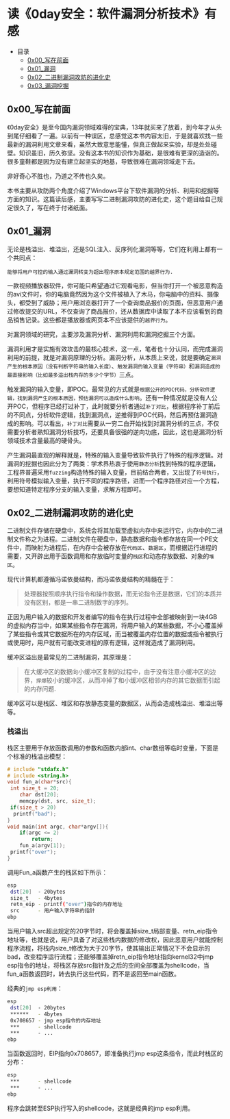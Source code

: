 # 读《0day安全：软件漏洞分析技术》有感

* 目录
  * [0x00_写在前面](#0x00_写在前面)
  * [0x01_漏洞](#0x01_漏洞)
  * [0x02_二进制漏洞攻防的进化史](0x02_二进制漏洞攻防的进化史)
  * [0x03_漏洞挖掘](0x03_漏洞挖掘)

## 0x00_写在前面

《0day安全》是至今国内漏洞领域难得的宝典，13年就买来了放着，到今年才从头到尾仔细看了一遍。以前有一种误区，总感觉这本书内容太旧，于是就喜欢找一些最新的漏洞利用文章来看，虽然大致意思能懂，但真正做起来实验，却是处处碰壁。知识虽旧，历久弥坚。没有这本书的知识作为基础，是很难有更深的造诣的。很多童鞋都是因为没有建立起坚实的地基，导致很难在漏洞领域走下去。

非好奇心不胜也，乃道之不传也久矣。

本书主要从攻防两个角度介绍了Windows平台下软件漏洞的分析、利用和挖掘等方面的知识。这篇读后感，主要写写二进制漏洞攻防的进化史，这个题目给自己规定很久了，写在终于付诸纸面。

## 0x01_漏洞

无论是栈溢出、堆溢出，还是SQL注入、反序列化漏洞等等，它们在利用上都有一个共同点：

`能够将用户可控的输入通过漏洞转变为超出程序原本规定范围的越界行为.`

一款视频播放器软件，你可能只希望通过它观看电影，但当你打开一个被恶意构造的avi文件时，你的电脑竟然因为这个文件被植入了木马，你电脑中的资料、摄像头，都受到了威胁；用户用浏览器打开了一个查询商品报价的页面，但恶意用户通过修改提交的URL，不仅查询了商品报价，还从数据库中读取了本不应该看到的商品销售记录。这些都是播放器或网页本不应该提供的`越界行为`。

对漏洞领域的研究，主要涉及漏洞分析、漏洞利用和漏洞挖掘三个方面。

漏洞利用才是实施有效攻击的最核心技术，这一点，笔者也十分认同，而完成漏洞利用的前提，就是对漏洞原理的分析。漏洞分析，从本质上来说，就是要确定`漏洞产生的根本原因（没有判断字符串的输入长度）`、`触发漏洞的输入变量（字符串）`和`漏洞造成的最直接影响（比如最多溢出栈内存的多少个字节）`三点。

触发漏洞的输入变量，即POC。最常见的方式就是`根据公开的POC代码，分析软件逻辑，找到漏洞产生的根本原因，预估漏洞可以造成什么影响`。还有一种情况就是没有人公开POC，但程序已经打过补丁，此时就要分析者通过`补丁对比`，根据程序补丁前后的不同点，分析软件逻辑，找到漏洞点，逆推得到POC代码，然后再预估漏洞造成的影响。可以看出，`补丁对比`需要从一穷二白开始找到对漏洞分析的三点，不仅需要分析者熟知漏洞分析技巧，还要具备很强的逆向功底，因此，这也是漏洞分析领域技术含量最高的硬骨头。

产生漏洞最直观的解释就是，特殊的输入变量导致软件执行了特殊的程序逻辑。对漏洞的挖掘也因此分为了两类：学术界热衷于使用`静态分析`找到特殊的程序逻辑，工程界普遍采用`fuzzing`构造特殊的输入变量，目前结合两者，又出现了`符号执行`，利用符号模拟输入变量，执行不同的程序路径，进而一个程序路径对应一个方程，要想知道特定程序分支的输入变量，求解方程即可。

## 0x02_二进制漏洞攻防的进化史

二进制文件存储在硬盘中，系统会将其加载至虚拟内存中来运行它，内存中的二进制文件称之为进程。二进制文件在硬盘中，静态数据和指令都存放在同一个PE文件中，而映射为进程后，在内存中会被存放在`代码区`、`数据区`，而根据运行进程的需要，又开辟出用于函数调用和存放临时变量的`栈区`和动态存放数据、对象的`堆区`。

现代计算机都遵循冯诺依曼结构，而冯诺依曼结构的精髓在于：

> 处理器按照顺序执行指令和操作数据，而无论指令还是数据，它们的本质并没有区别，都是一串二进制数字的序列。

正因为用户输入的数据和开发者编写的指令在执行过程中全部被映射到一块4GB的虚拟内存当中，如果某些指令存在漏洞，将用户输入的某些数据，不小心覆盖掉了某些指令或其它数据所在的内存区域，而当被覆盖内存位置的数据或指令被执行或使用时，用户就有可能改变进程的原有逻辑，这样就造成了漏洞利用。

缓冲区溢出是最常见的二进制漏洞，其原理是：
> 在大缓冲区的数据向小缓冲区复制的过程中，由于没有注意小缓冲区的边界，`撑爆`较小的缓冲区，从而冲掉了和小缓冲区相邻内存的其它数据而引起的内存问题.

缓冲区可以是栈区、堆区和存放静态变量的数据区，从而会造成栈溢出、堆溢出等等。

### 栈溢出
栈区主要用于存放函数调用的参数和函数内部int、char数组等临时变量，下面是个标准的栈溢出模型：
```C
# include "stdafx.h"
# include <string.h>
void fun_a(char*src){
 int size_t = 20;
	char dst[20];
	memcpy(dst, src, size_t);
 if(size_t > 20)
  printf("bad");
}
void main(int argc, char*argv[]){
	if(argc <= 2)
		return;
	fun_a(argv[1]);
 printf("over");
}
```
调用Fun_a函数产生的栈区如下所示：
```bash
esp
 dst[20]  - 20bytes
 size_t   - 4bytes
 retn_eip - printf("over")指令的内存地址
 src      - 用户输入字符串的指针
ebp
```
当用户输入src超出规定的20字节时，将会覆盖掉size_t局部变量、retn_eip指令地址等，也就是说，用户具备了对这些栈内数据的修改权，因此恶意用户就能控制程序流程，将栈内size_t修改为大于20字节，使其输出正常情况下不会显示的bad，改变程序运行流程；还能够覆盖掉retn_eip指令地址指向kernel32中jmp esp指令的地址，将栈区存放src指针及之后的空间全部覆盖为shellcode，当fun_a函数返回时，转去执行这些代码，而不是返回至main函数。

经典的`jmp esp利用`：
```bash
esp
 dst[20]  - 20bytes
 ******   - 4bytes
 0x708657 - jmp esp指令的内存地址
 ***      - shellcode
 ***      - ...
ebp
```
当函数返回时，EIP指向0x708657，即准备执行jmp esp这条指令，而此时栈区的分布：
```bash
esp
 ***      - shellcode
 ***      - ...
ebp
```
程序会跳转至ESP执行写入的shellcode，这就是经典的jmp esp利用。
